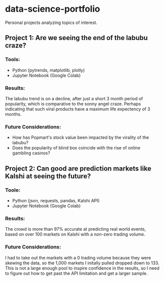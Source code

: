 # data-science-portfolio
Personal projects analyzing topics of interest.

## Project 1: Are we seeing the end of the labubu craze?
### Tools:
- Python (pytrends, matplotlib, plotly)
- Jupyter Notebook (Google Colab)
### Results: 
The labubu trend is on a decline, after just a short 3 month period of popularity, which is comparative to the sonny angel craze. Perhaps indicating that such viral products have a maximum life expectency of 3 months. 
### Future Considerations:
- How has Popmart's stock value been impacted by the virality of the labubu?
- Does the popularity of blind box coincide with the rise of online gambling casinos?

## Project 2: Can good are prediction markets like Kalshi at seeing the future?
### Toole:
- Python (json, requests, pandas, Kalshi API)
- Jupyter Notebook (Google Colab)
### Results: 
The crowd is more than 97% accurate at predicting real world events, based on over 100 markets on Kalshi with a non-zero trading volume. 
### Future Considerations:
I had to take out the markets with a 0 trading volume because they were skewing the data, so the 1,000 markets I initally pulled dropped down to 133. This is not a large enough pool to inspire confidence in the results, so I need to figure out how to get past the API limitation and get a larger sample. 
